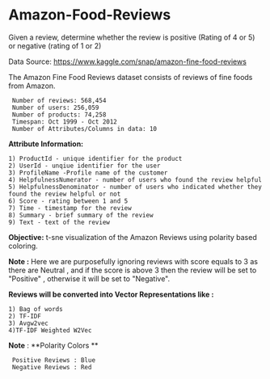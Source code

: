 # Amazon-Food-Reviews
Given a review, determine whether the review is positive (Rating of 4 or 5) or negative (rating of 1 or 2)

Data Source: https://www.kaggle.com/snap/amazon-fine-food-reviews

The Amazon Fine Food Reviews dataset consists of reviews of fine foods from Amazon.

     Number of reviews: 568,454  
     Number of users: 256,059
     Number of products: 74,258
     Timespan: Oct 1999 - Oct 2012
     Number of Attributes/Columns in data: 10 

**Attribute Information:**

    1) ProductId - unique identifier for the product
    2) UserId - unqiue identifier for the user
    3) ProfileName -Profile name of the customer
    4) HelpfulnessNumerator - number of users who found the review helpful
    5) HelpfulnessDenominator - number of users who indicated whether they found the review helpful or not
    6) Score - rating between 1 and 5
    7) Time - timestamp for the review
    8) Summary - brief summary of the review
    9) Text - text of the review

**Objective:**
    t-sne visualization of the Amazon Reviews using polarity based coloring.

**Note :**
    Here we are purposefully ignoring reviews with score equals to 3 as there are Neutral , and if the score is above 3 then the  review will be set to "Positive" , otherwise it will be set to "Negative".  
    
**Reviews will be converted into Vector Representations like :**
   
    1) Bag of words 
    2) TF-IDF
    3) Avgw2vec
    4)TF-IDF Weighted W2Vec
           
**Note** : **Polarity Colors **
           
     Positive Reviews : Blue
     Negative Reviews : Red
